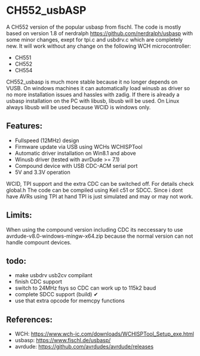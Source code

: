 # CH552_usbASP

A CH552 version of the popular usbasp from fischl. The code is mostly based on version 1.8 of nerdralph https://github.com/nerdralph/usbasp with some minor changes, exept for tpi.c and usbdrv.c which are completely new. It will work without any change on the following WCH microcontroller:

  - CH551
  - CH552
  - CH554

CH552_usbasp is much more stable because it no longer depends on VUSB. On windows machines it can automatically load winusb as driver so no more installation issues and hassles with zadig. If there is already a usbasp installation on the PC with libusb, libusb will be used. On Linux always libusb will be used because WCID is windows only.

## Features:

  - Fullspeed (12MHz) design
  - Firmware update via USB using WCHs WCHISPTool 
  - Automatic driver installation on Win8.1 and above
  - Winusb driver (tested with avrDude >= 7.1)
  - Compound device with USB CDC-ACM serial port 
  - 5V and 3.3V operation

WCID, TPI support and the extra CDC can be switched off. For details check global.h The code can be compiled using Keil c51 or SDCC. Since i dont have AVRs using TPI at hand TPI is just simulated and may or may not work. 

## Limits:

When using the compound version including CDC its neccessary to use avrdude-v8.0-windows-mingw-x64.zip because the normal version can not handle compount devices.

## todo:

 - make usbdrv usb2cv compilant
 - finish CDC support
 - switch to 24MHz fsys so CDC can work up to 115k2 baud
 - complete SDCC support (build) ✔
 - use that extra opcode for memcpy functions 

## References:

 - WCH:     https://www.wch-ic.com/downloads/WCHISPTool_Setup_exe.html
 - usbasp:  https://www.fischl.de/usbasp/
 - avrdude: https://github.com/avrdudes/avrdude/releases
